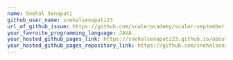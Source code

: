 ```yaml
---
name: Snehal Senapati
github_user_name: snehalsenapati23
url_of_github_issue: https://github.com/scaleracademy/scaler-september-open-source-challenge/issues/44
your_favroite_programming_language: JAVA
your_hosted_github_pages_link: https://snehalsenapati23.github.io/about-me-sample/
your_hosted_github_pages_repository_link: https://github.com/snehalsenapati23/about-me-sample
---
```


